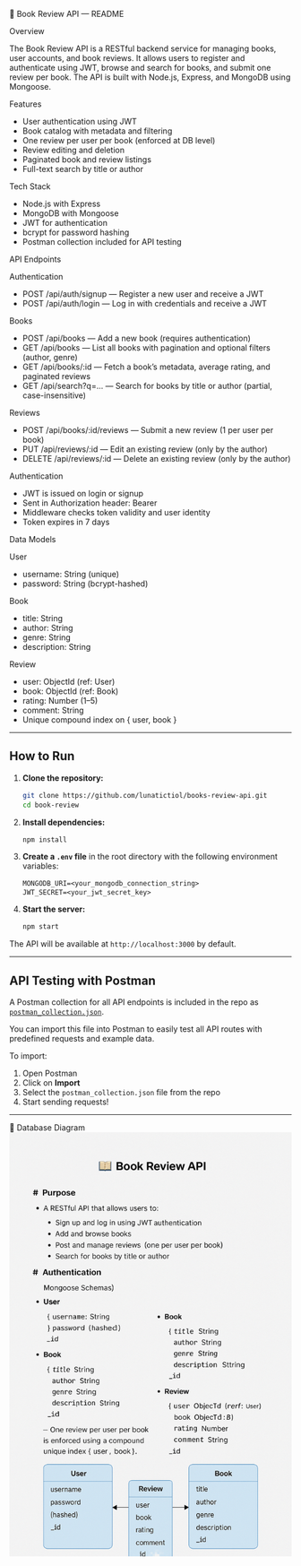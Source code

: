 📘 Book Review API — README

Overview

The Book Review API is a RESTful backend service for managing books, user accounts, and book reviews. It allows users to register and authenticate using JWT, browse and search for books, and submit one review per book. The API is built with Node.js, Express, and MongoDB using Mongoose.

Features

* User authentication using JWT
* Book catalog with metadata and filtering
* One review per user per book (enforced at DB level)
* Review editing and deletion
* Paginated book and review listings
* Full-text search by title or author

Tech Stack

* Node.js with Express
* MongoDB with Mongoose
* JWT for authentication
* bcrypt for password hashing
* Postman collection included for API testing

API Endpoints

Authentication

* POST /api/auth/signup — Register a new user and receive a JWT
* POST /api/auth/login — Log in with credentials and receive a JWT

Books

* POST /api/books — Add a new book (requires authentication)
* GET /api/books — List all books with pagination and optional filters (author, genre)
* GET /api/books/\:id — Fetch a book’s metadata, average rating, and paginated reviews
* GET /api/search?q=... — Search for books by title or author (partial, case-insensitive)

Reviews

* POST /api/books/\:id/reviews — Submit a new review (1 per user per book)
* PUT /api/reviews/\:id — Edit an existing review (only by the author)
* DELETE /api/reviews/\:id — Delete an existing review (only by the author)

Authentication

* JWT is issued on login or signup
* Sent in Authorization header: Bearer <token>
* Middleware checks token validity and user identity
* Token expires in 7 days

Data Models

User

* username: String (unique)
* password: String (bcrypt-hashed)

Book

* title: String
* author: String
* genre: String
* description: String

Review

* user: ObjectId (ref: User)
* book: ObjectId (ref: Book)
* rating: Number (1–5)
* comment: String
* Unique compound index on { user, book }

---

## How to Run

1. **Clone the repository:**

   ```bash
   git clone https://github.com/lunatictiol/books-review-api.git
   cd book-review
   ```

2. **Install dependencies:**

   ```bash
   npm install
   ```

3. **Create a `.env` file** in the root directory with the following environment variables:

   ```
   MONGODB_URI=<your_mongodb_connection_string>
   JWT_SECRET=<your_jwt_secret_key>
   ```

4. **Start the server:**

   ```bash
   npm start
   ```

The API will be available at `http://localhost:3000` by default.

---

## API Testing with Postman

A Postman collection for all API endpoints is included in the repo as [`postman_collection.json`](./github-files/postman_collection.json).  

You can import this file into Postman to easily test all API routes with predefined requests and example data.  

To import:  
1. Open Postman  
2. Click on **Import**  
3. Select the `postman_collection.json` file from the repo  
4. Start sending requests!  

---

🧩 Database Diagram
![](github-files/details.png)

